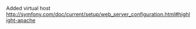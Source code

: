 Added virtual host http://symfony.com/doc/current/setup/web_server_configuration.html#highlight-apache
